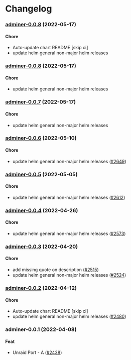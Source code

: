 # Changelog<br>


<a name="adminer-0.0.8"></a>
### [adminer-0.0.8](https://github.com/truecharts/apps/compare/adminer-0.0.7...adminer-0.0.8) (2022-05-17)

#### Chore

* Auto-update chart README [skip ci]
* update helm general non-major helm releases



<a name="adminer-0.0.8"></a>
### [adminer-0.0.8](https://github.com/truecharts/apps/compare/adminer-0.0.7...adminer-0.0.8) (2022-05-17)

#### Chore

* update helm general non-major helm releases



<a name="adminer-0.0.7"></a>
### [adminer-0.0.7](https://github.com/truecharts/apps/compare/adminer-0.0.6...adminer-0.0.7) (2022-05-17)

#### Chore

* update helm general non-major helm releases



<a name="adminer-0.0.6"></a>
### [adminer-0.0.6](https://github.com/truecharts/apps/compare/adminer-0.0.5...adminer-0.0.6) (2022-05-10)

#### Chore

* update helm general non-major helm releases ([#2649](https://github.com/truecharts/apps/issues/2649))



<a name="adminer-0.0.5"></a>
### [adminer-0.0.5](https://github.com/truecharts/apps/compare/adminer-0.0.4...adminer-0.0.5) (2022-05-05)

#### Chore

* update helm general non-major helm releases ([#2612](https://github.com/truecharts/apps/issues/2612))



<a name="adminer-0.0.4"></a>
### [adminer-0.0.4](https://github.com/truecharts/apps/compare/adminer-0.0.3...adminer-0.0.4) (2022-04-26)

#### Chore

* update helm general non-major helm releases ([#2573](https://github.com/truecharts/apps/issues/2573))



<a name="adminer-0.0.3"></a>
### [adminer-0.0.3](https://github.com/truecharts/apps/compare/adminer-0.0.2...adminer-0.0.3) (2022-04-20)

#### Chore

* add missing quote on description ([#2515](https://github.com/truecharts/apps/issues/2515))
* update helm general non-major helm releases ([#2524](https://github.com/truecharts/apps/issues/2524))



<a name="adminer-0.0.2"></a>
### [adminer-0.0.2](https://github.com/truecharts/apps/compare/adminer-0.0.1...adminer-0.0.2) (2022-04-12)

#### Chore

* Auto-update chart README [skip ci]
* update helm general non-major helm releases ([#2480](https://github.com/truecharts/apps/issues/2480))



<a name="adminer-0.0.1"></a>
### adminer-0.0.1 (2022-04-08)

#### Feat

* Unraid Port - A ([#2438](https://github.com/truecharts/apps/issues/2438))
